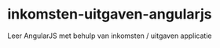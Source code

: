 inkomsten-uitgaven-angularjs
============================

Leer AngularJS met behulp van inkomsten / uitgaven applicatie
